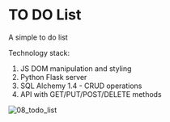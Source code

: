 # TO DO List

A simple to do list

Technology stack:

1. JS DOM manipulation and styling
2. Python Flask server
3. SQL Alchemy 1.4 - CRUD operations
4. API with GET/PUT/POST/DELETE methods

![08_todo_list](https://i.imgur.com/awxwdRN.png)


